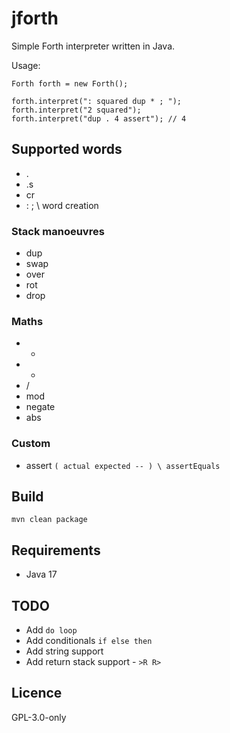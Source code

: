 # jforth

Simple Forth interpreter written in Java.

Usage:

```
Forth forth = new Forth();

forth.interpret(": squared dup * ; ");
forth.interpret("2 squared");
forth.interpret("dup . 4 assert"); // 4
```


## Supported words
* .
* .s
* cr
* : ; \ word creation

### Stack manoeuvres
* dup
* swap
* over
* rot
* drop

### Maths
* +
* -
* /
* mod
* negate
* abs

### Custom
* assert `( actual expected -- ) \ assertEquals`

## Build
`mvn clean package`

## Requirements
* Java 17


## TODO
* Add `do loop`
* Add conditionals `if else then`
* Add string support
* Add return stack support - `>R R>`

## Licence
GPL-3.0-only
